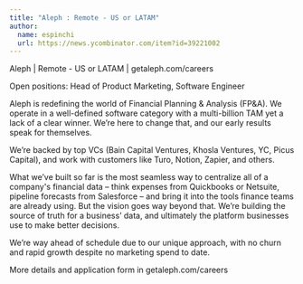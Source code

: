 ```yaml
---
title: "Aleph : Remote - US or LATAM"
author:
  name: espinchi
  url: https://news.ycombinator.com/item?id=39221002
---
```

Aleph | Remote - US or LATAM | getaleph.com&#x2F;careers

Open positions: Head of Product Marketing, Software Engineer

Aleph is redefining the world of Financial Planning &amp; Analysis (FP&amp;A). We operate in a well-defined software category with a multi-billion TAM yet a lack of a clear winner. We’re here to change that, and our early results speak for themselves.

We’re backed by top VCs (Bain Capital Ventures, Khosla Ventures, YC, Picus Capital), and work with customers like Turo, Notion, Zapier, and others.

What we’ve built so far is the most seamless way to centralize all of a company&#x27;s financial data – think expenses from Quickbooks or Netsuite, pipeline forecasts from Salesforce – and bring it into the tools finance teams are already using. But the vision goes way beyond that. We’re building the source of truth for a business’ data, and ultimately the platform businesses use to make better decisions.

We’re way ahead of schedule due to our unique approach, with no churn and rapid growth despite no marketing spend to date.

More details and application form in getaleph.com&#x2F;careers
